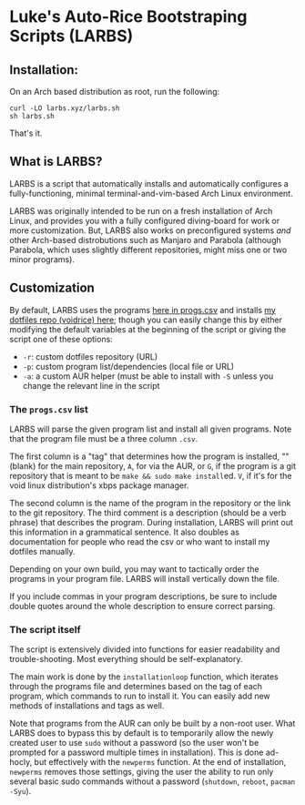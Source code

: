# Luke's Auto-Rice Bootstraping Scripts (LARBS)


## Installation:

On an Arch based distribution as root, run the following:

```
curl -LO larbs.xyz/larbs.sh
sh larbs.sh
```

That's it.

## What is LARBS?

LARBS is a script that automatically installs and automatically configures a fully-functioning, minimal terminal-and-vim-based Arch Linux environment.

LARBS was originally intended to be run on a fresh installation of Arch Linux, and
provides you with a fully configured diving-board for work or more
customization. But, LARBS also works on preconfigured systems *and* other
Arch-based distrobutions such as Manjaro and Parabola (although Parabola,
which uses slightly different repositories, might miss one or two minor
programs).

## Customization

By default, LARBS uses the programs [here in progs.csv](progs.csv) and installs
[my dotfiles repo (voidrice) here](https://github.com/lukesmithxyz/voidrice); though you can easily change this by either modifying the default variables at the
beginning of the script or giving the script one of these options:

- `-r`: custom dotfiles repository (URL)
- `-p`: custom program list/dependencies (local file or URL)
- `-a`: a custom AUR helper (must be able to install with `-S` unless you
  change the relevant line in the script

### The `progs.csv` list

LARBS will parse the given program list and install all given programs. Note
that the program file must be a three column `.csv`.

The first column is a "tag" that determines how the program is installed, ""
(blank) for the main repository, `A`, for via the AUR, or `G`, if the program is a
git repository that is meant to be `make && sudo make install`ed. `V`, if it's for
the void linux distribution's xbps package manager.

The second column is the name of the program in the repository or the link to
the git repository. The third comment is a description (should be a verb
phrase) that describes the program. During installation, LARBS will print out
this information in a grammatical sentence. It also doubles as documentation
for people who read the csv or who want to install my dotfiles manually.

Depending on your own build, you may want to tactically order the programs in
your program file. LARBS will install vertically down the file.

If you include commas in your program descriptions, be sure to include double quotes around the whole description to ensure correct parsing.

### The script itself

The script is extensively divided into functions for easier readability and
trouble-shooting. Most everything should be self-explanatory.

The main work is done by the `installationloop` function, which iterates
through the programs file and determines based on the tag of each program,
which commands to run to install it. You can easily add new methods of
installations and tags as well.

Note that programs from the AUR can only be built by a non-root user. What
LARBS does to bypass this by default is to temporarily allow the newly created
user to use `sudo` without a password (so the user won't be prompted for a
password multiple times in installation). This is done ad-hocly, but
effectively with the `newperms` function. At the end of installation,
`newperms` removes those settings, giving the user the ability to run only
several basic sudo commands without a password (`shutdown`, `reboot`,
`pacman -Syu`).
